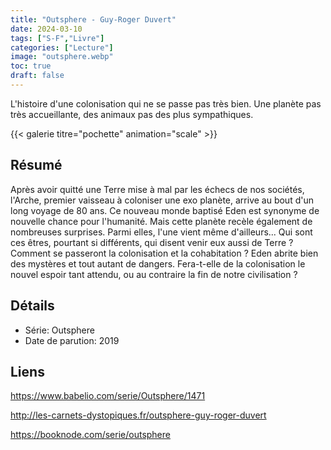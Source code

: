 ```yaml
---
title: "Outsphere - Guy-Roger Duvert"
date: 2024-03-10
tags: ["S-F","Livre"]
categories: ["Lecture"]
image: "outsphere.webp"
toc: true
draft: false
---
```


L'histoire d'une colonisation qui ne se passe pas très bien. 
Une planète pas très accueillante, des animaux pas des plus sympathiques.

{{< galerie titre="pochette" animation="scale" >}}


## Résumé
Après avoir quitté une Terre mise à mal par les échecs de nos sociétés, l'Arche, premier vaisseau à coloniser une exo planète, arrive au bout d'un long voyage de 80 ans. Ce nouveau monde baptisé Eden est synonyme de nouvelle chance pour l'humanité.
Mais cette planète recèle également de nombreuses surprises. Parmi elles, l'une vient même d'ailleurs... Qui sont ces êtres, pourtant si différents, qui disent venir eux aussi de Terre ? Comment se passeront la colonisation et la cohabitation ? Eden abrite bien des mystères et tout autant de dangers. Fera-t-elle de la colonisation le nouvel espoir tant attendu, ou au contraire la fin de notre civilisation ?

## Détails

- Série: Outsphere
- Date de parution: 2019


## Liens

https://www.babelio.com/serie/Outsphere/1471

http://les-carnets-dystopiques.fr/outsphere-guy-roger-duvert

https://booknode.com/serie/outsphere
